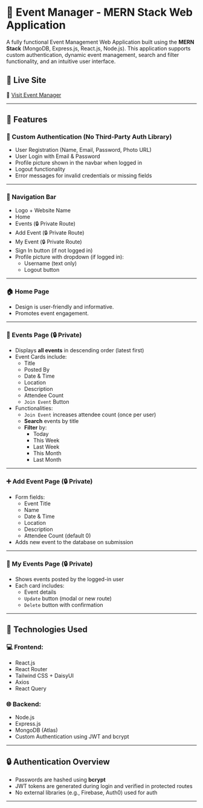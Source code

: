 # 🎉 Event Manager - MERN Stack Web Application

A fully functional Event Management Web Application built using the **MERN Stack** (MongoDB, Express.js, React.js, Node.js). This application supports custom authentication, dynamic event management, search and filter functionality, and an intuitive user interface.

## 🚀 Live Site
🔗 [Visit Event Manager](https://your-live-site-link.com)  

---

## 📌 Features

### 🔐 Custom Authentication (No Third-Party Auth Library)
- User Registration (Name, Email, Password, Photo URL)
- User Login with Email & Password
- Profile picture shown in the navbar when logged in
- Logout functionality
- Error messages for invalid credentials or missing fields

---

### 🧭 Navigation Bar
- Logo + Website Name
- Home
- Events (🔒 Private Route)
- Add Event (🔒 Private Route)
- My Event (🔒 Private Route)
- Sign In button (if not logged in)
- Profile picture with dropdown (if logged in):
  - Username (text only)
  - Logout button

---

### 🏠 Home Page
- Design is user-friendly and informative.
- Promotes event engagement.

---

### 📅 Events Page (🔒 Private)
- Displays **all events** in descending order (latest first)
- Event Cards include:
  - Title
  - Posted By
  - Date & Time
  - Location
  - Description
  - Attendee Count
  - `Join Event` Button
- Functionalities:
  - `Join Event` increases attendee count (once per user)
  - **Search** events by title
  - **Filter** by:
    - Today
    - This Week
    - Last Week
    - This Month
    - Last Month

---

### ➕ Add Event Page (🔒 Private)
- Form fields:
  - Event Title
  - Name
  - Date & Time
  - Location
  - Description
  - Attendee Count (default 0)
- Adds new event to the database on submission

---

### 📂 My Events Page (🔒 Private)
- Shows events posted by the logged-in user
- Each card includes:
  - Event details
  - `Update` button (modal or new route)
  - `Delete` button with confirmation

---

## 🧰 Technologies Used

### 💻 Frontend:
- React.js
- React Router
- Tailwind CSS + DaisyUI
- Axios
- React Query

### 🌐 Backend:
- Node.js
- Express.js
- MongoDB (Atlas)
- Custom Authentication using JWT and bcrypt

---

## 🔒 Authentication Overview

- Passwords are hashed using **bcrypt**
- JWT tokens are generated during login and verified in protected routes
- No external libraries (e.g., Firebase, Auth0) used for auth

---
